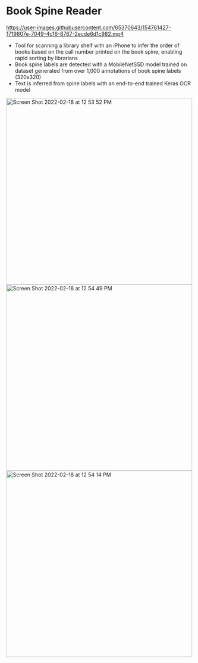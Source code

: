# Book Spine Reader

https://user-images.githubusercontent.com/65370643/154761427-1719807e-7049-4c16-8767-2ecde6d1c982.mp4

- Tool for scanning a library shelf with an iPhone to infer the order of books based on the call number printed on the book spine, enabling rapid sorting by librarians
- Book spine labels are detected with a MobileNetSSD model trained on dataset generated from over 1,000 annotations of book spine labels (320x320)
- Text is inferred from spine labels with an end-to-end trained Keras OCR model

<img width="500" alt="Screen Shot 2022-02-18 at 12 53 52 PM" src="https://user-images.githubusercontent.com/65370643/154761170-9e5f14d4-e4d1-4cab-a980-359979b0e26a.png">
<img width="500" alt="Screen Shot 2022-02-18 at 12 54 49 PM" src="https://user-images.githubusercontent.com/65370643/154761145-a68386a3-dbaa-4a4e-9d9c-5eda0c5e789d.png">
<img width="500" alt="Screen Shot 2022-02-18 at 12 54 14 PM" src="https://user-images.githubusercontent.com/65370643/154761154-57bad5b4-d5a7-48c0-9b37-fb73dc924e96.png">
